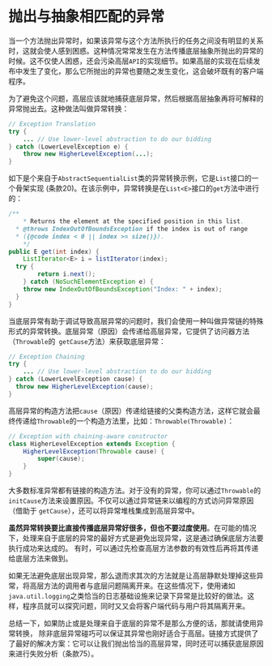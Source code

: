 # 抛出与抽象相匹配的异常

当一个方法抛出异常时，如果该异常与这个方法所执行的任务之间没有明显的关系时，这就会使人感到困惑。这种情况常常发生在方法传播底层抽象所抛出的异常的时候。这不仅使人困惑，还会污染高层`API`的实现细节。如果高层的实现在后续发布中发⽣了变化，那么它所抛出的异常也要随之发⽣变化，这会破坏既有的客户端程序。

为了避免这个问题，高层应该就地捕获底层异常，然后根据高层抽象再将可解释的异常抛出去。这种做法叫做异常转换：

```java
// Exception Translation
try {
	... // Use lower-level abstraction to do our bidding
} catch (LowerLevelException e) {
	throw new HigherLevelException(...);
}
```

如下是个来自于`AbstractSequentialList`类的异常转换示例，它是`List`接⼝的一个⻣架实现 (条款20)。在该示例中，异常转换是在`List<E>`接⼝的`get`⽅法中进⾏的：

```java
/**
	* Returns the element at the specified position in this list.
  * @throws IndexOutOfBoundsException if the index is out of range 
  * ({@code index < 0 || index >= size()}).
	*/
public E get(int index) {
	ListIterator<E> i = listIterator(index); 
  try {
		return i.next();
	} catch (NoSuchElementException e) {
    throw new IndexOutOfBoundsException("Index: " + index);
  }
}
```

当底层异常有助于调试导致高层异常的问题时，我们会使用一种叫做异常链的特殊形式的异常转换。底层异常（原因）会传递给高层异常，它提供了访问器方法（`Throwable`的` getCause`方法）来获取底层异常：

```java
// Exception Chaining
try {
	... // Use lower-level abstraction to do our bidding
} catch (LowerLevelException cause) {
  throw new HigherLevelException(cause);
}

```

高层异常的构造方法把`cause`（原因）传递给链接的父类构造方法，这样它就会最终传递给`Throwable`的一个构造方法里，比如：`Throwable(Throwable)`：

```java
// Exception with chaining-aware constructor
class HigherLevelException extends Exception {
	HigherLevelException(Throwable cause) {
		super(cause);
	}
}
```

大多数标准异常都有链接的构造方法。对于没有的异常，你可以通过`Throwable`的`initCause`方法来设置原因。不仅可以通过异常链来以编程的⽅式访问异常原因（借助于 `getCause`），还可以将异常堆栈集成到⾼层异常中。

**虽然异常转换要⽐直接传播底层异常好很多，但也不要过度使⽤**。在可能的情况下，处理来自于底层的异常的最好方式是避免出现异常，这是通过确保底层方法要执⾏成功来达成的。 有时，可以通过先检查⾼层⽅法参数的有效性后再将其传递给底层⽅法来做到。

如果⽆法避免底层出现异常，那么退⽽求其次的⽅法就是让⾼层静默处理掉这些异常，将⾼层⽅法的调⽤者与底层问题隔离开来。在这些情况下，使⽤诸如`java.util.logging`之类恰当的日志基础设施来记录下异常是⽐较好的做法。这样，程序员就可以探究问题，同时⼜又会将客户端代码与用户将其隔离开来。

总结一下，如果防止或是处理来自于底层的异常不是那么方便的话，那就请使用异常转换， 除非底层异常碰巧可以保证其异常也刚好适合于高层。链接方式提供了了最好的解决方案：它可以让我们抛出恰当的高层异常，同时还可以捕获底层原因来进行失败分析（条款75）。

